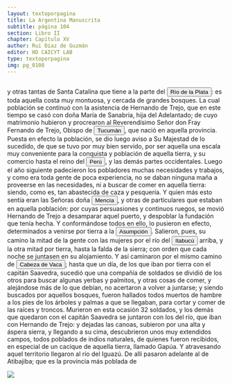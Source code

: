 ```yaml
---
layout: textoporpagina
title: La Argentina Manuscrita
subtitle: página 104
section: Libro II
chapter: Capítulo XV
author: Rui Díaz de Guzmán
editor: HD CAICYT LAB
type: textoporpagina
img: pg_0108
---
```

<div class="row">
    <div class="column">
<p>y otras tantas de Santa Catalina que tiene a la parte del <a href="https://recogito.pelagios.org/document/wzqxhk0h3vpikm/part/1/edit#438465f4-566c-493b-8e6c-1a0a5d53453a" target="_blank"><button class="balloon" data-balloon-pos="up" data-balloon-length="large" data-balloon="Refiere al río de la Plata.">Río de la Plata</button></a>: es toda aquella costa muy montuosa, y cercada de grandes bosques. La cual población se continuó con la asistencia de Hernando de Trejo, que en este tiempo se casó con doña María de Sanabria, hija del Adelantado; de cuyo matrimonio hubieron y procrearon al Reverendísimo Señor don Fray Fernando de Trejo, Obispo de <a href="https://recogito.pelagios.org/document/wzqxhk0h3vpikm/part/1/edit#2d835e1e-f03c-4f37-8562-cce595e2c546" target="_blank"><button class="balloon" data-balloon-pos="up" data-balloon-length="large" data-balloon="Si bien la gobernación de Tucumán se establece en 1563, los territorios que la integraban (las actuales provincias argentinas de Tucumán, Jujuy, Salta, Santiago del Estero y Catamarca) ya habían sido objeto de conquista y colonización en la primera mitad del siglo XVI a partir de avanzadas provenientes de Asunción, Chile y Perú.">Tucumán</button></a>, que nació en aquella provincia. Puesta en efecto la población, se dio luego aviso a Su Majestad de lo sucedido, de que se tuvo por muy bien servido, por ser aquella una escala muy conveniente para la conquista y población de aquella tierra, y su comercio hasta el reino del <a href="https://recogito.pelagios.org/document/wzqxhk0h3vpikm/part/1/edit#6192a8e4-92a7-4625-815e-c5e22dbff412" target="_blank"><button class="balloon" data-balloon-pos="up" data-balloon-length="large" data-balloon="Refiere al virreinato de Perú, creado en 1542, inicialmente incluía toda América del Sur bajo control español a excepción de las costas de lo que hoy es Venezuela. Más tarde perdió jurisdicción, con la creación del Virreinato de la Nueva Granada en 1739, sobre las áreas que actualmente constituyen Colombia, Ecuador, Panamá y Venezuela y, más tarde, con la creación del Virreinato del Río de la Plata en 1776, lo que hoy es Argentina, Uruguay, Paraguay y Bolivia.">Perú</button></a>, y las demás partes occidentales. Luego el año siguiente padecieron los pobladores muchas necesidades y trabajos, y como era toda gente de poca experiencia, no se daban ninguna maña a proveerse en las necesidades, ni a buscar de comer en aquella tierra: siendo, como es, tan abastecida de caza y pesquería. Y quien más esto sentía eran las Señoras doña <button class="balloon" data-balloon-pos="up" data-balloon-length="large" data-balloon="Sanabria (María y Mencía). Hijas del Adelantado Juan de Sanabria, pasan con su madre a América. Llegan a la laguna de los Patos. María casa con Hernando del Trejo, y es madre de Hernando, Obispo del Tucumán">Mencía</button>, y otras de particulares que estaban en aquella población: por cuyas persuasiones y continuos ruegos, se movió Hernando de Trejo a desamparar aquel puerto, y despoblar la fundación que tenía hecha. Y conformándose todos en ello, lo pusieron en efecto, determinados a venirse por tierra a la <a href="https://recogito.pelagios.org/document/wzqxhk0h3vpikm/part/1/edit#c8f7e356-1bcb-4377-a43a-96a28e5ff34c" target="_blank"><button class="balloon" data-balloon-pos="up" data-balloon-length="large" data-balloon="Refiere a Asunción del Paraguay.">Asumpción</button></a>. Salieron, pues, su camino la mitad de la gente con las mujeres por el río del <button class="balloon" data-balloon-pos="up" data-balloon-length="large" data-balloon="Río grande de la Provincia y Gobierno del Paraguay, al Levante de la Nación de Indios Guaraníes, corre a este rumbo y sale al mar Atlántico.Bibliografía:Diccionario geográfico-histórico de las Indias Occidentales ó América, Antonio de Alcedo, en la Imprenta de Manuel Gonzalez, 1787.">Itabucú</button> arriba, y la otra mitad por tierra, hasta la falda de la sierra; con orden que cada noche se juntasen en su alojamiento. Y así caminaron por el mismo camino de <button class="balloon" data-balloon-pos="up" data-balloon-length="large" data-balloon="Álvar Núñez Cabeza de Vaca (Jerez de la Frontera, 1488/1490 - Sevilla, 27 de mayo de 1559) fue un descubridor y conquistador español que exploró la costa sur de Norteamérica desde la actual Florida pasando por Alabama, Misisipi y Luisiana y se adentró en Texas, Nuevo México, Arizona y en el norte de México hasta llegar al Golfo de California, territorios que pasaron a anexionarse al Imperio Español dentro del Virreinato de Nueva España. El rey Carlos I de España le otorgó el título de Segundo Adelantado y lo nombró capitán general y gobernador del Río de la Plata, Paranáguazu y sus anexos, fue el primer europeo en llegar a las cataratas del Iguazú y que exploró el curso del río Paraguay.Fue el primer europeo del cual tenemos pruebas documentales respecto de sus exploraciones en la región de las cataratas del Iguazú. Están documentadas numerosas referencias sobre entradas que antiguos náufragos de los barcos de Juan Díaz de Solís (1470-1516) y Rodrigo de Acuña habrían realizado en la zona, siendo la más famosa la de Alejo o Aleixo García.Cabeza de Vaca llegó a la isla de Santa Catalina en 1541 y de allí entró en tierra firme con el objetivo de alcanzar la ciudad de Asunción del Paraguay. La misma se había convertido en el centro de la conquista del Río de la Plata. Si bien los conquistadores viejos de la expedición de Pedro de Mendoza aceptaron sus credenciales cuando entró en la ciudad en 1542, las políticas que Cabeza de Vaca intentó instalar en la región rápidamente entraron en conflicto con aquellas que pretendían sostener sus fundadores y primeros conquistadores. La situación se deterioró progresivamente hasta que, después de una fracasada entrada al Gran Chaco, Cabeza de Vaca fue encarcelado y luego expulsado de la provincia en 1545.Tras regresar a España, el antiguo adelantado debió responder a los procesos que contra él entablaron los conquistadores del Río de la Plata y el propio fiscal del rey, que se extendieron hasta entrada la década de 1550. Si bien Álvar Núñez no logró recuperar la gobernación del Río de la Plata, tampoco debió enfretar las penas que originalmente se le habían impuesto (multas y un temido destierro a Argel). Una clara señal de cierto beneplácito regio respecto de sus acciones en Indias es la reedición, en 1555, de su Relación (Zamora, 1542) acompañada de un nuevo libro titulado Comentarios (valladolid, 1555). Este último constituye la primera obra historiográfica de largo aliento sobre la conquista del Río de la Plata, considerando en particular el período de su gobernación.BibliografíaAdorno, Rolena; Pautz, Patrick Charles, Álvar Núñez Cabeza de Vaca. His Account, his Life, and the Expedition of Pánfilo de Narváez, Lincoln y Londres, University of Nebraska Press, 1999. Tres Tomos.FuentesÁlvar Núñez Cabeza de Vaca, La relación que dio Alvar Núñez Cabeça de Vaca de lo acaecido en las Indias en la armada donde iua por gobernador Panfhilo de Narváez desde el año veinte y siete hasta el año treinta y seis que volvió a Sevilla con tres de su compañía, Zamora, 1542.Álvar Núñez Cabeza de Vaca, La relación y comentarios del Gobernador Álvar Núñez Cabeça de Vaca, de lo acaecido en las dos jornadas que hizo a las Indias, Valladolid, 1555.">Cabeza de Vaca</button>; hasta que un día, de los que iban por tierra con el capitán Saavedra, sucedió que una compañía de soldados se dividió de los otros para buscar algunas yerbas y palmitos, y otras cosas de comer, y alejándose más de lo que debían, no acertaron a volver a juntarse; y siendo buscados por aquellos bosques, fueron hallados todos muertos de hambre a los pies de los árboles y palmas a que se llegaban, para cortar y comer de las raíces y troncos. Murieron en esta ocasión 32 soldados, y los demás que quedaron con el capitán Saavedra se juntaron con los del río, que iban con Hernando de Trejo: y dejadas las canoas, subieron por una alta y áspera sierra, y llegando a su cima, descubrieron unos muy extendidos campos, todos poblados de indios naturales, de quienes fueron recibidos, en especial de un cacique de aquella tierra, llamado Gapúa. Y atravesando aquel territorio llegaron al río del Iguazú. De allí pasaron adelante al de Atibajiba; que es la provincia más poblada de </p></div>

<div class="column">
<a href="{{site.baseurl}}/assets/img/argentina_manuscrita/{{page.img}}.jpg"><img src="{{site.baseurl}}/assets/img/argentina_manuscrita/{{page.img}}.jpg"></a>
</div>
</div>
